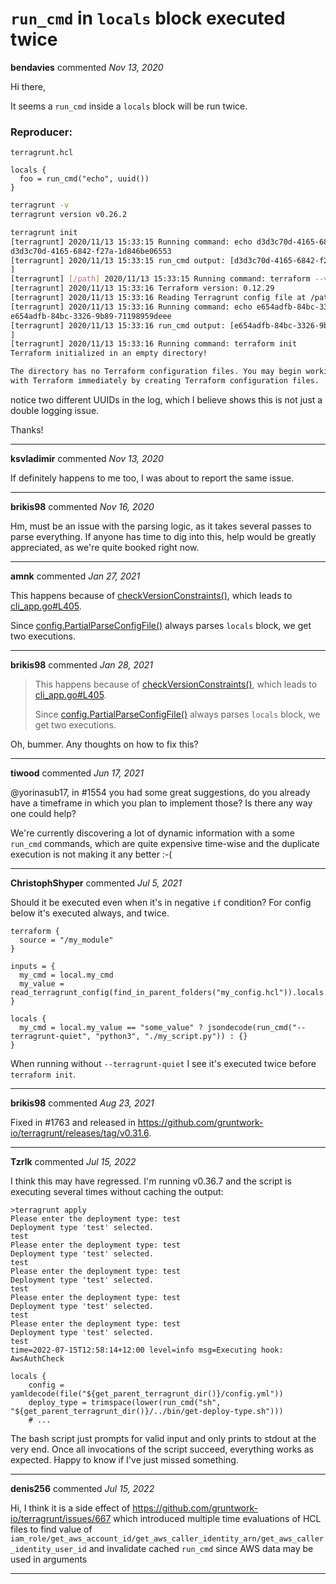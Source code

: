# `run_cmd` in `locals` block executed twice

**bendavies** commented *Nov 13, 2020*

Hi there,

It seems a `run_cmd` inside a `locals` block will be run twice.

### Reproducer:
`terragrunt.hcl`
```hcl
locals {
  foo = run_cmd("echo", uuid())
}
```

```bash
terragrunt -v
terragrunt version v0.26.2

terragrunt init
[terragrunt] 2020/11/13 15:33:15 Running command: echo d3d3c70d-4165-6842-f27a-1d846be06553
d3d3c70d-4165-6842-f27a-1d846be06553
[terragrunt] 2020/11/13 15:33:15 run_cmd output: [d3d3c70d-4165-6842-f27a-1d846be06553
]
[terragrunt] [/path] 2020/11/13 15:33:15 Running command: terraform --version
[terragrunt] 2020/11/13 15:33:16 Terraform version: 0.12.29
[terragrunt] 2020/11/13 15:33:16 Reading Terragrunt config file at /path/terragrunt.hcl
[terragrunt] 2020/11/13 15:33:16 Running command: echo e654adfb-84bc-3326-9b89-71198959deee
e654adfb-84bc-3326-9b89-71198959deee
[terragrunt] 2020/11/13 15:33:16 run_cmd output: [e654adfb-84bc-3326-9b89-71198959deee
]
[terragrunt] 2020/11/13 15:33:16 Running command: terraform init
Terraform initialized in an empty directory!

The directory has no Terraform configuration files. You may begin working
with Terraform immediately by creating Terraform configuration files.
```

notice two different UUIDs in the log, which I believe shows this is not just a double logging issue.

Thanks!
<br />
***


**ksvladimir** commented *Nov 13, 2020*

If definitely happens to me too, I was about to report the same issue.
***

**brikis98** commented *Nov 16, 2020*

Hm, must be an issue with the parsing logic, as it takes several passes to parse everything. If anyone has time to dig into this, help would be greatly appreciated, as we're quite booked right now.
***

**amnk** commented *Jan 27, 2021*

This happens because of [checkVersionConstraints()](https://github.com/gruntwork-io/terragrunt/blob/master/cli/cli_app.go#L290), which leads to [cli_app.go#L405](https://github.com/gruntwork-io/terragrunt/blob/master/cli/cli_app.go#L405). 

Since [config.PartialParseConfigFile()](https://github.com/gruntwork-io/terragrunt/blob/master/config/config_partial.go#L165) always parses `locals` block, we get two executions.
***

**brikis98** commented *Jan 28, 2021*

> This happens because of [checkVersionConstraints()](https://github.com/gruntwork-io/terragrunt/blob/master/cli/cli_app.go#L290), which leads to [cli_app.go#L405](https://github.com/gruntwork-io/terragrunt/blob/master/cli/cli_app.go#L405).
> 
> Since [config.PartialParseConfigFile()](https://github.com/gruntwork-io/terragrunt/blob/master/config/config_partial.go#L165) always parses `locals` block, we get two executions.

Oh, bummer. Any thoughts on how to fix this? 
***

**tiwood** commented *Jun 17, 2021*

@yorinasub17, in #1554 you had some great suggestions, do you already have a timeframe in which you plan to implement those? Is there any way one could help?

We're currently discovering a lot of dynamic information with a some `run_cmd` commands, which are quite expensive time-wise and the duplicate execution is not making it any better :-(
***

**ChristophShyper** commented *Jul 5, 2021*

Should it be executed even when it's in negative `if` condition?
For config below it's executed always, and twice.
```
terraform {
  source = "/my_module"
}

inputs = {
  my_cmd = local.my_cmd
  my_value = read_terragrunt_config(find_in_parent_folders("my_config.hcl")).locals.my_value
}

locals {
  my_cmd = local.my_value == "some_value" ? jsondecode(run_cmd("--terragrunt-quiet", "python3", "./my_script.py")) : {}
}
```

When running without `--terragrunt-quiet` I see it's executed twice before `terraform init`.
***

**brikis98** commented *Aug 23, 2021*

Fixed in #1763 and released in https://github.com/gruntwork-io/terragrunt/releases/tag/v0.31.6.
***

**Tzrlk** commented *Jul 15, 2022*

I think this may have regressed. I'm running v0.36.7 and the script is executing several times without caching the output:
```
>terragrunt apply
Please enter the deployment type: test
Deployment type 'test' selected.
test
Please enter the deployment type: test
Deployment type 'test' selected.
test
Please enter the deployment type: test
Deployment type 'test' selected.
test
Please enter the deployment type: test
Deployment type 'test' selected.
test
Please enter the deployment type: test
Deployment type 'test' selected.
test
time=2022-07-15T12:58:14+12:00 level=info msg=Executing hook: AwsAuthCheck
```
```hcl
locals {
	config = yamldecode(file("${get_parent_terragrunt_dir()}/config.yml"))
	deploy_type = trimspace(lower(run_cmd("sh", "${get_parent_terragrunt_dir()}/../bin/get-deploy-type.sh")))
	# ...
```
The bash script just prompts for valid input and only prints to stdout at the very end. Once all invocations of the script succeed, everything works as expected. Happy to know if I've just missed something.
***

**denis256** commented *Jul 15, 2022*

Hi,
I think it is a side effect of https://github.com/gruntwork-io/terragrunt/issues/667 which introduced multiple time evaluations of HCL files to find value of `iam_role/get_aws_account_id/get_aws_caller_identity_arn/get_aws_caller_identity_user_id` and  invalidate cached `run_cmd` since AWS data may be used in arguments
***

